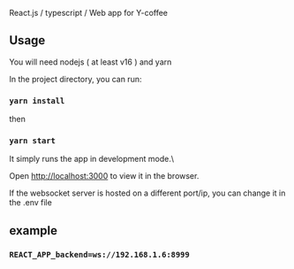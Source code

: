 React.js / typescript / Web app for Y-coffee
## Usage
You will need nodejs ( at least v16 ) and yarn

In the project directory, you can run:

### `yarn install`
then
### `yarn start`

It simply runs the app in development mode.\

Open [http://localhost:3000](http://localhost:3000) to view it in the browser.

If the websocket server is hosted on a different port/ip, you can change it in the .env file
## example
### `REACT_APP_backend=ws://192.168.1.6:8999`